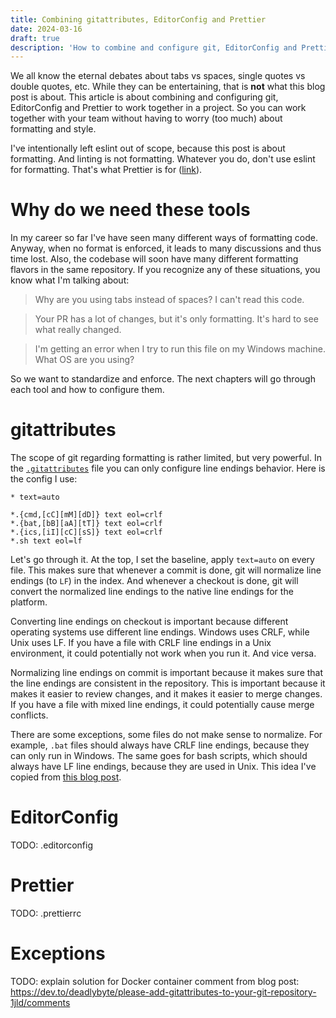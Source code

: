 ```yaml
---
title: Combining gitattributes, EditorConfig and Prettier
date: 2024-03-16
draft: true
description: 'How to combine and configure git, EditorConfig and Prettier to work together in a project.'
---
```


We all know the eternal debates about tabs vs spaces, single quotes vs double quotes, etc. While they can be entertaining, that is **not**
what this blog post is about. This article is about combining and configuring git, EditorConfig and Prettier to work together in a project.
So you can work together with your team without having to worry (too much) about formatting and style.

I've intentionally left eslint out of scope, because this post is about formatting. And linting is not formatting. Whatever you do, don't
use eslint for formatting. That's what Prettier is for
([link](https://www.joshuakgoldberg.com/blog/you-probably-dont-need-eslint-config-prettier-or-eslint-plugin-prettier/)).

# Why do we need these tools

In my career so far I've have seen many different ways of formatting code. Anyway, when no format is enforced, it leads to many discussions
and thus time lost. Also, the codebase will soon have many different formatting flavors in the same repository. If you recognize any of
these situations, you know what I'm talking about:

> Why are you using tabs instead of spaces? I can't read this code.

> Your PR has a lot of changes, but it's only formatting. It's hard to see what really changed.

> I'm getting an error when I try to run this file on my Windows machine. What OS are you using?

So we want to standardize and enforce. The next chapters will go through each tool and how to configure them.

# gitattributes

The scope of git regarding formatting is rather limited, but very powerful. In the
[`.gitattributes`](https://git-scm.com/docs/gitattributes) file you can only configure line endings behavior. Here is the config I use:

```
* text=auto

*.{cmd,[cC][mM][dD]} text eol=crlf
*.{bat,[bB][aA][tT]} text eol=crlf
*.{ics,[iI][cC][sS]} text eol=crlf
*.sh text eol=lf
```

Let's go through it. At the top, I set the baseline, apply `text=auto` on every file. This makes sure that whenever a commit is done, git
will normalize line endings (to `LF`) in the index. And whenever a checkout is done, git will convert the normalized line endings to the
native line endings for the platform.

Converting line endings on checkout is important because different operating systems use different line endings. Windows uses CRLF, while
Unix uses LF. If you have a file with CRLF line endings in a Unix environment, it could potentially not work when you run it. And vice
versa.

Normalizing line endings on commit is important because it makes sure that the line endings are consistent in the repository. This is
important because it makes it easier to review changes, and it makes it easier to merge changes. If you have a file with mixed line endings,
it could potentially cause merge conflicts.

There are some exceptions, some files do not make sense to normalize. For example, `.bat` files should always have CRLF line endings,
because they can only run in Windows. The same goes for bash scripts, which should always have LF line endings, because they are used in
Unix. This idea I've copied from [this blog post](https://rehansaeed.com/gitattributes-best-practices/).

# EditorConfig

TODO: .editorconfig

# Prettier

TODO: .prettierrc

# Exceptions

TODO: explain solution for Docker container comment from blog post:
https://dev.to/deadlybyte/please-add-gitattributes-to-your-git-repository-1jld/comments
